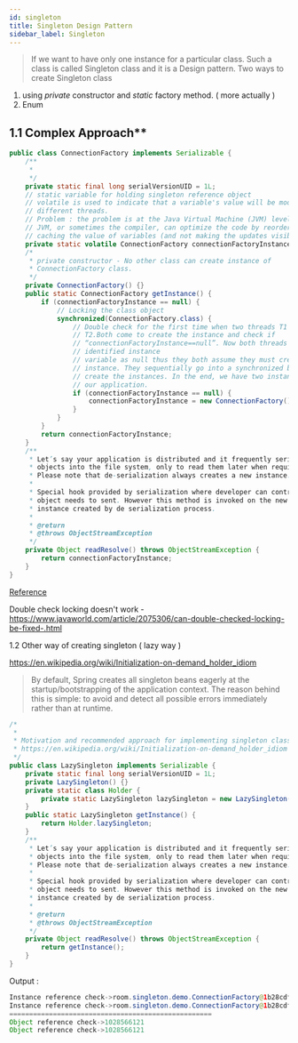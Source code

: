 ```yaml
---
id: singleton
title: Singleton Design Pattern
sidebar_label: Singleton
---
```


> If we want to have only one instance for a particular class. Such a class is called Singleton class and it is a Design pattern.
Two ways to create Singleton class

1. using *private* constructor and *static* factory method. ( more actually )
2. Enum

## 1.1 Complex Approach**

```java
public class ConnectionFactory implements Serializable {
    /**
     *
     */
    private static final long serialVersionUID = 1L;
    // static variable for holding singleton reference object
    // volatile is used to indicate that a variable's value will be modified by
    // different threads.
    // Problem : the problem is at the Java Virtual Machine (JVM) level. The
    // JVM, or sometimes the compiler, can optimize the code by reordering or
    // caching the value of variables (and not making the updates visible).
    private static volatile ConnectionFactory connectionFactoryInstance;
    /*
     * private constructor - No other class can create instance of
     * ConnectionFactory class.
     */
    private ConnectionFactory() {}
    public static ConnectionFactory getInstance() {
        if (connectionFactoryInstance == null) {
            // Locking the class object
            synchronized(ConnectionFactory.class) {
                // Double check for the first time when two threads T1 and
                // T2.Both come to create the instance and check if
                // “connectionFactoryInstance==null”. Now both threads have
                // identified instance
                // variable as null thus they both assume they must create an
                // instance. They sequentially go into a synchronized block and
                // create the instances. In the end, we have two instances in
                // our application.
                if (connectionFactoryInstance == null) {
                    connectionFactoryInstance = new ConnectionFactory();
                }
            }
        }
        return connectionFactoryInstance;
    }
    /**
     * Let’s say your application is distributed and it frequently serializes
     * objects into the file system, only to read them later when required.
     * Please note that de-serialization always creates a new instance.
     * 
     * Special hook provided by serialization where developer can control what
     * object needs to sent. However this method is invoked on the new object
     * instance created by de serialization process.
     * 
     * @return
     * @throws ObjectStreamException
     */
    private Object readResolve() throws ObjectStreamException {
        return connectionFactoryInstance;
    }
}
```

[Reference](https://github.com/eh3rrera/ocpj8-notes/blob/master/01.Java-Class-Design/5-Create-and-use-singleton-classes-and-immutable-classes.md "Reference")

Double check locking doesn't work - https://www.javaworld.com/article/2075306/can-double-checked-locking-be-fixed-.html


1.2 Other way of creating singleton ( lazy way )

https://en.wikipedia.org/wiki/Initialization-on-demand_holder_idiom

> By default, Spring creates all singleton beans eagerly at the startup/bootstrapping of the application context. The reason behind this is simple: to avoid and detect all possible errors immediately rather than at runtime.

```java
/*
 *
 * Motivation and recommended approach for implementing singleton class in Java
 * https://en.wikipedia.org/wiki/Initialization-on-demand_holder_idiom
 */
public class LazySingleton implements Serializable {
    private static final long serialVersionUID = 1L;
    private LazySingleton() {}
    private static class Holder {
        private static LazySingleton lazySingleton = new LazySingleton();
    }
    public static LazySingleton getInstance() {
        return Holder.lazySingleton;
    }
    /**
     * Let’s say your application is distributed and it frequently serializes
     * objects into the file system, only to read them later when required.
     * Please note that de-serialization always creates a new instance.
     *
     * Special hook provided by serialization where developer can control what
     * object needs to sent. However this method is invoked on the new object
     * instance created by de serialization process.
     *
     * @return
     * @throws ObjectStreamException
     */
    private Object readResolve() throws ObjectStreamException {
        return getInstance();
    }
}
```

Output :

```java
Instance reference check->room.singleton.demo.ConnectionFactory@1b28cdfa
Instance reference check->room.singleton.demo.ConnectionFactory@1b28cdfa
===================================================
Object reference check->1028566121
Object reference check->1028566121
```
